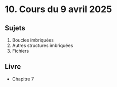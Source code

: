 # 10. Cours du 9 avril 2025

## Sujets

1. Boucles imbriquées
2. Autres structures imbriquées
3. Fichiers

## Livre

- Chapitre 7
